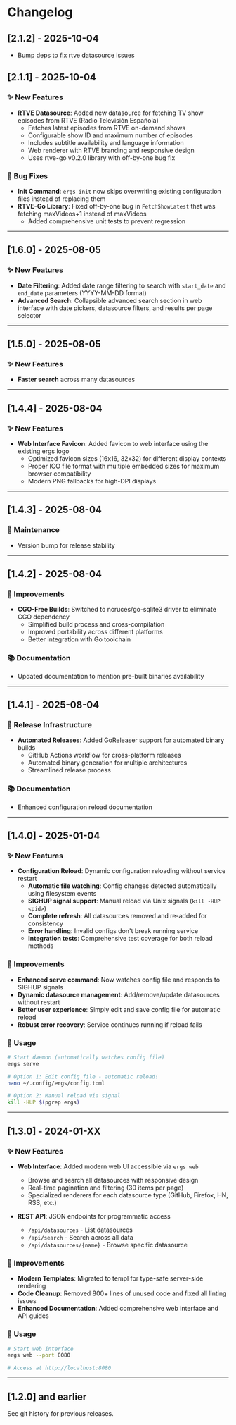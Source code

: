 # Changelog

## [2.1.2] - 2025-10-04

- Bump deps to fix rtve datasource issues

## [2.1.1] - 2025-10-04

### ✨ New Features

- **RTVE Datasource**: Added new datasource for fetching TV show episodes from RTVE (Radio Televisión Española)
  - Fetches latest episodes from RTVE on-demand shows
  - Configurable show ID and maximum number of episodes
  - Includes subtitle availability and language information
  - Web renderer with RTVE branding and responsive design
  - Uses rtve-go v0.2.0 library with off-by-one bug fix

### 🐛 Bug Fixes

- **Init Command**: `ergs init` now skips overwriting existing configuration files instead of replacing them
- **RTVE-Go Library**: Fixed off-by-one bug in `FetchShowLatest` that was fetching maxVideos+1 instead of maxVideos
  - Added comprehensive unit tests to prevent regression

---

## [1.6.0] - 2025-08-05

### ✨ New Features

- **Date Filtering**: Added date range filtering to search with `start_date` and `end_date` parameters (YYYY-MM-DD format)
- **Advanced Search**: Collapsible advanced search section in web interface with date pickers, datasource filters, and results per page selector

---

## [1.5.0] - 2025-08-05

### ✨ New Features

- **Faster search** across many datasources

---

## [1.4.4] - 2025-08-04

### ✨ New Features

- **Web Interface Favicon**: Added favicon to web interface using the existing ergs logo
  - Optimized favicon sizes (16x16, 32x32) for different display contexts
  - Proper ICO file format with multiple embedded sizes for maximum browser compatibility
  - Modern PNG fallbacks for high-DPI displays

---

## [1.4.3] - 2025-08-04

### 🔧 Maintenance

- Version bump for release stability

---

## [1.4.2] - 2025-08-04

### 🔧 Improvements

- **CGO-Free Builds**: Switched to ncruces/go-sqlite3 driver to eliminate CGO dependency
  - Simplified build process and cross-compilation
  - Improved portability across different platforms
  - Better integration with Go toolchain

### 📚 Documentation

- Updated documentation to mention pre-built binaries availability

---

## [1.4.1] - 2025-08-04

### 🚀 Release Infrastructure

- **Automated Releases**: Added GoReleaser support for automated binary builds
  - GitHub Actions workflow for cross-platform releases
  - Automated binary generation for multiple architectures
  - Streamlined release process

### 📚 Documentation

- Enhanced configuration reload documentation

---

## [1.4.0] - 2025-01-04

### ✨ New Features

- **Configuration Reload**: Dynamic configuration reloading without service restart
  - **Automatic file watching**: Config changes detected automatically using filesystem events
  - **SIGHUP signal support**: Manual reload via Unix signals (`kill -HUP <pid>`)
  - **Complete refresh**: All datasources removed and re-added for consistency
  - **Error handling**: Invalid configs don't break running service
  - **Integration tests**: Comprehensive test coverage for both reload methods

### 🔧 Improvements

- **Enhanced serve command**: Now watches config file and responds to SIGHUP signals
- **Dynamic datasource management**: Add/remove/update datasources without restart
- **Better user experience**: Simply edit and save config file for automatic reload
- **Robust error recovery**: Service continues running if reload fails

### 🚀 Usage

```bash
# Start daemon (automatically watches config file)
ergs serve

# Option 1: Edit config file - automatic reload!
nano ~/.config/ergs/config.toml

# Option 2: Manual reload via signal
kill -HUP $(pgrep ergs)
```

---

## [1.3.0] - 2024-01-XX

### ✨ New Features

- **Web Interface**: Added modern web UI accessible via `ergs web`
  - Browse and search all datasources with responsive design
  - Real-time pagination and filtering (30 items per page)
  - Specialized renderers for each datasource type (GitHub, Firefox, HN, RSS, etc.)
  
- **REST API**: JSON endpoints for programmatic access
  - `/api/datasources` - List datasources
  - `/api/search` - Search across all data
  - `/api/datasources/{name}` - Browse specific datasource

### 🔧 Improvements

- **Modern Templates**: Migrated to templ for type-safe server-side rendering
- **Code Cleanup**: Removed 800+ lines of unused code and fixed all linting issues
- **Enhanced Documentation**: Added comprehensive web interface and API guides

### 🚀 Usage

```bash
# Start web interface
ergs web --port 8080

# Access at http://localhost:8080
```

---

## [1.2.0] and earlier

See git history for previous releases.
